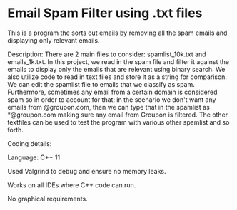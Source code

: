 # Email Spam Filter using .txt files

This is a program the sorts out emails by removing all the spam emails and displaying only relevant emails.

Description: There are 2 main files to consider: spamlist_10k.txt and emails_1k.txt. In this project, we read in the spam file and filter it against the emails to display 
             only the emails that are relevant using binary search. We also utilize code to read in text files and store it as a string for comparison. We can edit the 
             spamlist file to emails that we classify as spam. Furthermore, sometimes any email from a certain domain is considered spam so in order to account for that:
             in the scenario we don't want any emails from @groupon.com, then we can type that in the spamlist as *@groupon.com making sure any email from Groupon is 
             filtered. The other textfiles can be used to test the program with various other spamlist and so forth.



Coding details:

Language: C++ 11

Used Valgrind to debug and ensure no memory leaks. 

Works on all IDEs where C++ code can run.

No graphical requirements.
